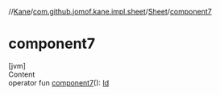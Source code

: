 //[Kane](../../index.md)/[com.github.jomof.kane.impl.sheet](../index.md)/[Sheet](index.md)/[component7](component7.md)



# component7  
[jvm]  
Content  
operator fun [component7](component7.md)(): [Id](../../com.github.jomof.kane.impl/index.md#%5Bcom.github.jomof.kane.impl%2FId%2F%2F%2FPointingToDeclaration%2F%5D%2FClasslikes%2F-1565197970)  



